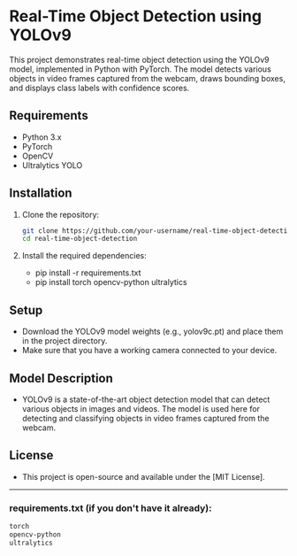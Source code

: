 # Real-Time Object Detection using YOLOv9

   This project demonstrates real-time object detection using the YOLOv9 model, implemented in Python with PyTorch. The model detects various objects in video frames captured from the webcam, draws bounding boxes, and displays class labels with confidence scores.

## Requirements

   - Python 3.x
   - PyTorch
   - OpenCV
   - Ultralytics YOLO

## Installation

1. Clone the repository:

   ```bash
   git clone https://github.com/your-username/real-time-object-detection.git
   cd real-time-object-detection
   
2. Install the required dependencies:
   - pip install -r requirements.txt
   - pip install torch opencv-python ultralytics

## Setup
  - Download the YOLOv9 model weights (e.g., yolov9c.pt) and place them in the project directory.
  - Make sure that you have a working camera connected to your device.

## Model Description
   - YOLOv9 is a state-of-the-art object detection model that can detect various objects in images and videos. The model is used here for detecting and classifying objects in video frames captured from the webcam.


## License
   - This project is open-source and available under the [MIT License].

---

### **requirements.txt** (if you don't have it already):

   ```txt
   torch
   opencv-python
   ultralytics
